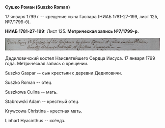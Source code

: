 **Сушко Роман (Suszko Roman)**

17 января 1799 г -- крещение сына Гаспара (НИАБ 1781-27-199, лист 125,
№7/1799-б).

**НИАБ 1781-27-199:** Лист 125. **Метрическая запись №7/1799-р.**

![](./media/05db2cb36e2040b2233de873b16761313ee36189.png)

Дедиловичский костел Наисвятейшего Сердца Иисуса. 17 января 1799 года.
Метрическая запись о крещении.

Suszko Gaspar -- сын крестьян с деревни Дедиловичи.

Suszko Roman -- отец.

Suszkowa Culina -- мать.

Stabrowski Adam -- крестный отец.

Krywcowa Christina - крестная мать.

Linhart Hyacinthus -- ксёндз.
